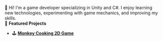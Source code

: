 👋 Hi! I'm a game developer specializing in Unity and C#. I enjoy learning new technologies, experimenting with game mechanics, and improving my skills.  
🔹 **Featured Projects**  
- 🕹️ **[Monkey Cooking 2D Game]([(https://github.com/Pukpuk5555/huhu-hauwh.git)])**

<!--
**Pukpuk5555/pukpuk5555** is a ✨ _special_ ✨ repository because its `README.md` (this file) appears on your GitHub profile.

Here are some ideas to get you started:

- 🔭 I’m currently working on ...
- 🌱 I’m currently learning ...
- 👯 I’m looking to collaborate on ...
- 🤔 I’m looking for help with ...
- 💬 Ask me about ...
- 📫 How to reach me: ...
- 😄 Pronouns: ...
- ⚡ Fun fact: ...
-->

